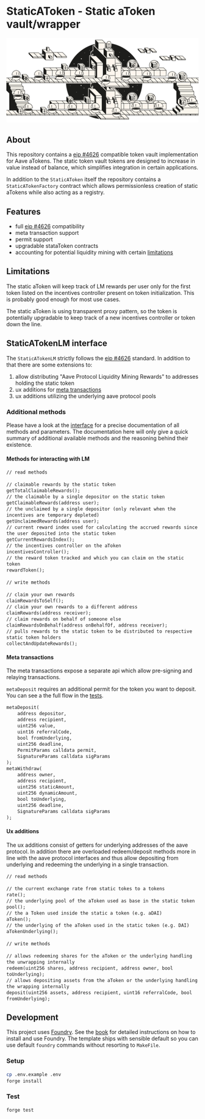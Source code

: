 # StaticAToken - Static aToken vault/wrapper

![banner](./wrapping_banner.jpg)

## About

This repository contains a [eip #4626](https://eips.ethereum.org/EIPS/eip-4626) compatible token vault implementation for Aave aTokens.
The static token vault tokens are designed to increase in value instead of balance, which simplifies integration in certain applications.

In addition to the `StaticAToken` itself the repository contains a `StaticATokenFactory` contract which allows permissionless creation of static aTokens while also acting as a registry.

## Features

- full [eip #4626](https://eips.ethereum.org/EIPS/eip-4626) compatibility
- meta transaction support
- permit support
- upgradable stataToken contracts
- accounting for potential liquidity mining with certain [limitations](#limitations)

## Limitations

The static aToken will keep track of LM rewards per user only for the first token listed on the incentives controller present on token initialization. This is probably good enough for most use cases.

The static aToken is using transparent proxy pattern, so the token is potentially upgradable to keep track of a new incentives controller or token down the line.

## StaticATokenLM interface

The `StaticATokenLM` strictly follows the [eip #4626](https://eips.ethereum.org/EIPS/eip-4626) standard.
In addition to that there are some extensions to:

1. allow distributing "Aave Protocol Liquidity Mining Rewards" to addresses holding the static token
2. ux additions for [meta transactions](https://eips.ethereum.org/EIPS/eip-712)
3. ux additions utilizing the underlying aave protocol pools

### Additional methods

Please have a look at the [interface](./src/interfaces/IStaticATokenLM.sol) for a precise documentation of all methods and parameters.
The documentation here will only give a quick summary of additional available methods and the reasoning behind their existence.

#### Methods for interacting with LM

```solidity
// read methods

// claimable rewards by the static token
getTotalClaimableRewards();
// the claimable by a single depositor on the static token
getClaimableRewards(address user);
// the unclaimed by a single depositor (only relevant when the incentives are temporary depleted)
getUnclaimedRewards(address user);
// current reward index used for calculating the accrued rewards since the user deposited into the static token
getCurrentRewardsIndex();
// the incentives controller on the aToken
incentivesController();
// the reward token tracked and which you can claim on the static token
rewardToken();

// write methods

// claim your own rewards
claimRewardsToSelf();
// claim your own rewards to a different address
claimRewards(address receiver);
// claim rewards on behalf of someone else
claimRewardsOnBehalf(address onBehalfOf, address receiver);
// pulls rewards to the static token to be distributed to respective static token holders
collectAndUpdateRewards();
```

#### Meta transactions

The meta transactions expose a separate api which allow pre-signing and relaying transactions.

`metaDeposit` requires an additional permit for the token you want to deposit. You can see a the full flow in the [tests](./test/StaticATokenMetaTransactions.sol).

```solidity
metaDeposit(
    address depositor,
    address recipient,
    uint256 value,
    uint16 referralCode,
    bool fromUnderlying,
    uint256 deadline,
    PermitParams calldata permit,
    SignatureParams calldata sigParams
);
metaWithdraw(
    address owner,
    address recipient,
    uint256 staticAmount,
    uint256 dynamicAmount,
    bool toUnderlying,
    uint256 deadline,
    SignatureParams calldata sigParams
);
```

#### Ux additions

The ux additions consist of getters for underlying addresses of the aave protocol. In addition there are overloaded redeem/deposit methods more in line with the aave protocol interfaces and thus allow depositing from underlying and redeeming the underlying in a single transaction.

```solidity
// read methods

// the current exchange rate from static tokes to a tokens
rate();
// the underlying pool of the aToken used as base in the static token
pool();
// the a Token used inside the static a token (e.g. aDAI)
aToken();
// the underlying of the aToken used in the static token (e.g. DAI)
aTokenUnderlying();

// write methods

// allows redeeming shares for the aToken or the underlying handling the unwrapping internally
redeem(uint256 shares, address recipient, address owner, bool toUnderlying);
// allows depositing assets from the aToken or the underlying handling the wrapping internally
deposit(uint256 assets, address recipient, uint16 referralCode, bool fromUnderlying);
```

## Development

This project uses [Foundry](https://getfoundry.sh). See the [book](https://book.getfoundry.sh/getting-started/installation.html) for detailed instructions on how to install and use Foundry.
The template ships with sensible default so you can use default `foundry` commands without resorting to `MakeFile`.

### Setup

```sh
cp .env.example .env
forge install
```

### Test

```sh
forge test
```
